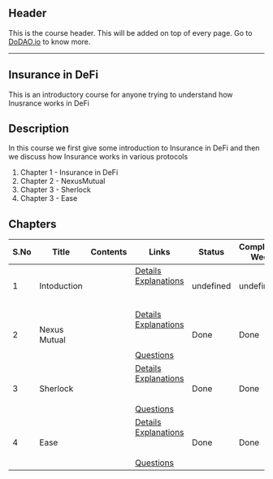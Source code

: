 ## Header
This is the course header. This will be added on top of every page. Go to [DoDAO.io](https://www.dodao.io) to know more.

 ---

 ## Insurance in DeFi
 This is an introductory course for anyone trying to understand how Inusrance works in DeFi

 
 ## Description
 In this course we first give some introduction to Insurance in DeFi and then we  discuss how Insurance works in various protocols
1) Chapter 1 - Insurance in DeFi
2) Chapter 2 - NexusMutual
3) Chapter 3 - Sherlock
4) Chapter 3 - Ease
 
 ## Chapters
 
 | S.No        | Title       | Contents   | Links      | Status      | Completion Week |
 | ----------- | ----------- |----------- |----------- | ----------- | ----------- |
 | 1      | Intoduction | | [Details](generated/topics/intoduction.md) <br/> [Explanations](generated/explanations/intoduction.md) <br/>  <br/>  <br/>  | undefined | undefined |
 | 2      | Nexus Mutual | | [Details](generated/topics/nexus-mutual.md) <br/> [Explanations](generated/explanations/nexus_mutual.md) <br/>  <br/>  <br/> [Questions](generated/questions/nexus_mutual.md) | Done | Done |
 | 3      | Sherlock | | [Details](generated/topics/sherlock.md) <br/> [Explanations](generated/explanations/sherlock.md) <br/>  <br/>  <br/> [Questions](generated/questions/sherlock.md) | Done | Done |
 | 4      | Ease | | [Details](generated/topics/ease.md) <br/> [Explanations](generated/explanations/ease.md) <br/>  <br/>  <br/> [Questions](generated/questions/ease.md) | Done | Done | 
